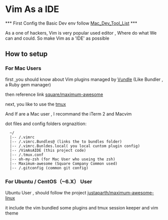 # Vim As a IDE

*** First Config the Basic Dev env follow [Mac_Dev_Tool_List](Mac_Dev_Tool_List.md) ***

  As a one of hackers, Vim  is very popular used editor , Where do  what We can  and could. So make Vim as a 'IDE'  as possible

## How  to setup

### For Mac Users

  first ,you should know about Vim plugins managed by [Vundle](https://github.com/gmarik/Vundle.vim) (Like Bundler , a Ruby gem manager)

  then reference link [square/maximum-awesome](https://github.com/square/maximum-awesome)

  next, you like to use the [tmux](http://tmux.sourceforge.net) 

  And If are a Mac user , I recommand the iTerm 2  and Macvim
  
  dot files and config folders orgnazition:
```
  ~/
  |-- /.vimrc
  |-- /.vimrc.Bundles@ (links the to bundles folder)
  |-- /.vimrc.Bunldes.local( you local cuntom plugin config)
  |-- /VimAsAIDE (this project code)
  |-- /.tmux.conf
  |-- oh-my-zsh (for Mac User who useing the zsh)
  |-- Maximum-awesome (Square Company Common used)
  |-- /.gitconfig (common git config)
```

### For Ubuntu / CentOS（~6.X） User 

Ubuntu User ,  should follow the project [justaparth/maximum-awesome-linux](https://github.com/justaparth/maximum-awesome-linux.git)

it include the vim bundled some plugins and tmux session keeper and vim theme 

CentOS user , should follow the Vundle proejct [Vundle](https://github.com/gmarik/Vundle.vim) and config [tmux](http://tmux.sourceforge.net/)


### For CentOS 7 User
 As Centos 7 has a lot  of changes ,  we need to notice that.


## Contributors

## about

  maintained by [Wang Wenchao](maito:wang.wenchao.cn@gmail.com)

